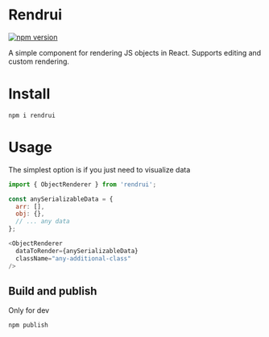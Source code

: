 # Rendrui
[![npm version](https://img.shields.io/npm/v/rendrui)](https://www.npmjs.org/package/rendrui)

  A simple component for rendering JS objects in React. Supports editing and custom rendering.

# Install
  ```
  npm i rendrui
  ```

# Usage
  The simplest option is if you just need to visualize data

  ```JavaScript
  import { ObjectRenderer } from 'rendrui';

  const anySerializableData = {
    arr: [],
    obj: {},
    // ... any data
  };

  <ObjectRenderer
    dataToRender={anySerializableData}
    className="any-additional-class"
  />
  ```


## Build and publish
  Only for dev

  ```
  npm publish

  ```
